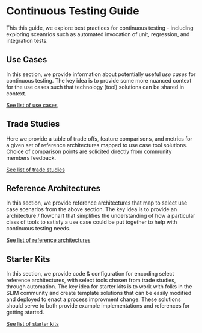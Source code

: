 # Continuous Testing Guide

This this guide, we explore best practices for continuous testing - including exploring sceanrios such as automated invocation of unit, regression, and integration tests.

## Use Cases

In this section, we provide information about potentially useful *use cases* for continuous testing. The key idea is to provide some more nuanced context for the use cases such that technology (tool) solutions can be shared in context. 

[See list of use cases](use-cases/README.md)

## Trade Studies

Here we provide a table of trade offs, feature comparisons, and metrics for a given set of reference architectures mapped to use case tool solutions. Choice of comparison points are solicited directly from community members feedback.

[See list of trade studies](trade-studies/README.md)

## Reference Architectures

In this section, we provide reference architectures that map to select use case scenarios from the above section. The key idea is to provide an architecture / flowchart that simplifies the understanding of how a particular class of tools to satisfy a use case could be put together to help with continuous testing needs. 

[See list of reference architectures](reference-architectures/README.md)

## Starter Kits

In this section, we provide code & configuration for encoding select reference architectures, with select tools chosen from trade studies, through automation. The key idea for starter kits is to work with folks in the SLIM community and create template solutions that can be easily modified and deployed to enact a process improvment change. These solutions should serve to both provide example implementations and references for getting started. 

[See list of starter kits](starter-kits/README.md)